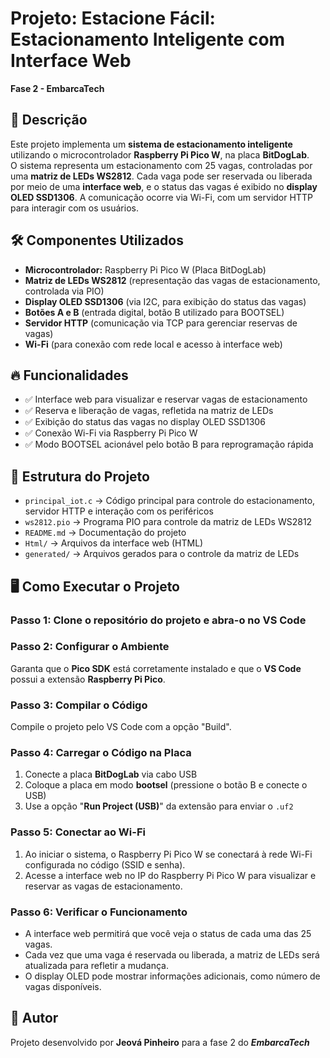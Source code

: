 # Projeto: Estacione Fácil: Estacionamento Inteligente com Interface Web
**Fase 2 - EmbarcaTech**

## 📌 Descrição  
Este projeto implementa um **sistema de estacionamento inteligente** utilizando o microcontrolador **Raspberry Pi Pico W**, na placa **BitDogLab**.  
O sistema representa um estacionamento com 25 vagas, controladas por uma **matriz de LEDs WS2812**. Cada vaga pode ser reservada ou liberada por meio de uma **interface web**, e o status das vagas é exibido no **display OLED SSD1306**. A comunicação ocorre via Wi-Fi, com um servidor HTTP para interagir com os usuários.

## 🛠️ Componentes Utilizados  
- **Microcontrolador:** Raspberry Pi Pico W (Placa BitDogLab)  
- **Matriz de LEDs WS2812** (representação das vagas de estacionamento, controlada via PIO)  
- **Display OLED SSD1306** (via I2C, para exibição do status das vagas)  
- **Botões A e B** (entrada digital, botão B utilizado para BOOTSEL)  
- **Servidor HTTP** (comunicação via TCP para gerenciar reservas de vagas)  
- **Wi-Fi** (para conexão com rede local e acesso à interface web)

## 🔥 Funcionalidades  
- ✅ Interface web para visualizar e reservar vagas de estacionamento  
- ✅ Reserva e liberação de vagas, refletida na matriz de LEDs  
- ✅ Exibição do status das vagas no display OLED SSD1306  
- ✅ Conexão Wi-Fi via Raspberry Pi Pico W  
- ✅ Modo BOOTSEL acionável pelo botão B para reprogramação rápida  

## 📄 Estrutura do Projeto  
- `principal_iot.c` → Código principal para controle do estacionamento, servidor HTTP e interação com os periféricos  
- `ws2812.pio` → Programa PIO para controle da matriz de LEDs WS2812  
- `README.md` → Documentação do projeto  
- `Html/` → Arquivos da interface web (HTML)  
- `generated/` → Arquivos gerados para o controle da matriz de LEDs

## 🖥️ Como Executar o Projeto  

### Passo 1: Clone o repositório do projeto e abra-o no VS Code

### Passo 2: Configurar o Ambiente  
Garanta que o **Pico SDK** está corretamente instalado e que o **VS Code** possui a extensão **Raspberry Pi Pico**.

### Passo 3: Compilar o Código  
Compile o projeto pelo VS Code com a opção "Build".

### Passo 4: Carregar o Código na Placa  
1. Conecte a placa **BitDogLab** via cabo USB  
2. Coloque a placa em modo **bootsel** (pressione o botão B e conecte o USB)  
3. Use a opção "**Run Project (USB)**" da extensão para enviar o `.uf2`

### Passo 5: Conectar ao Wi-Fi  
1. Ao iniciar o sistema, o Raspberry Pi Pico W se conectará à rede Wi-Fi configurada no código (SSID e senha).  
2. Acesse a interface web no IP do Raspberry Pi Pico W para visualizar e reservar as vagas de estacionamento.

### Passo 6: Verificar o Funcionamento  
- A interface web permitirá que você veja o status de cada uma das 25 vagas.  
- Cada vez que uma vaga é reservada ou liberada, a matriz de LEDs será atualizada para refletir a mudança.  
- O display OLED pode mostrar informações adicionais, como número de vagas disponíveis.

## 📌 Autor  
Projeto desenvolvido por **Jeová Pinheiro** para a fase 2 do ***EmbarcaTech***
